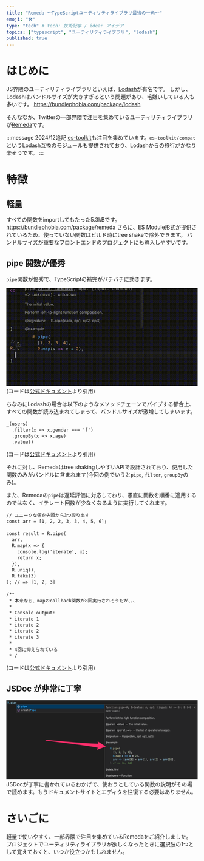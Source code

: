 ```yaml
---
title: "Remeda 〜TypeScriptユーティリティライブラリ最強の一角〜"
emoji: "🛠️"
type: "tech" # tech: 技術記事 / idea: アイデア
topics: ["typescript", "ユーティリティライブラリ", "lodash"]
published: true
---
```


# はじめに

JS界隈のユーティリティライブラリといえば、[Lodash](https://lodash.com/)が有名です。
しかし、Lodashはバンドルサイズが大きすぎるという問題があり、毛嫌いしている人も多いです。
https://bundlephobia.com/package/lodash

そんななか、Twitterの一部界隈で注目を集めているユーティリティライブラリが[Remeda](https://remedajs.com/)です。

:::message
2024/12追記 [es-toolkit](https://es-toolkit.slash.page/)も注目を集めています。`es-toolkit/compat`というLodash互換のモジュールも提供されており、Lodashからの移行がかなり楽そうです。
:::

# 特徴

## 軽量

すべての関数をimportしてもたった5.3kBです。
https://bundlephobia.com/package/remeda
さらに、ES Module形式が提供されているため、使っていない関数はビルド時にtree shakeで除外できます。
バンドルサイズが重要なフロントエンドのプロジェクトにも導入しやすいです。

## pipe 関数が優秀

`pipe`関数が優秀で、TypeScriptの補完がバチバチに効きます。

![補完が効いている様子](/images/utility-remeda/pipe.gif)
(コードは[公式ドキュメント](https://remedajs.com/)より引用)

ちなみにLodashの場合は以下のようなメソッドチェーンでパイプする都合上、すべての関数が読み込まれてしまって、バンドルサイズが激増してしまいます。

```ts:Lodashの場合
_(users)
  .filter(x => x.gender === 'f')
  .groupBy(x => x.age)
  .value()
```

(コードは[公式ドキュメント](https://remedajs.com/)より引用)

それに対し、Remedaはtree shakingしやすいAPIで設計されており、使用した関数のみがバンドルに含まれます(今回の例でいうと`pipe`, `filter`, `groupBy`のみ)。

また、Remedaの`pipe`は遅延評価に対応しており、愚直に関数を順番に適用するのではなく、イテレート回数が少なくなるように実行してくれます。

```ts:遅延評価の例
// ユニークな値を先頭から3つ取り出す
const arr = [1, 2, 2, 3, 3, 4, 5, 6];

const result = R.pipe(
  arr,
  R.map(x => {
    console.log('iterate', x);
    return x;
  }),
  R.uniq(),
  R.take(3)
); // => [1, 2, 3]

/**
 * 本来なら、mapのcallback関数が8回実行されそうだが、、、
 *
 * Console output:
 * iterate 1
 * iterate 2
 * iterate 2
 * iterate 3
 *
 * 4回に抑えられている
 * /
```

(コードは[公式ドキュメント](https://remedajs.com/)より引用)

## JSDoc が非常に丁寧

![jsdoc](/images/utility-remeda/jsdoc.png)
JSDocが丁寧に書かれているおかげで、使おうとしている関数の説明がその場で読めます。もうドキュメントサイトとエディタを往復する必要はありません。

# さいごに

軽量で使いやすく、一部界隈で注目を集めているRemedaをご紹介しました。
プロジェクトでユーティリティライブラリが欲しくなったときに選択肢の1つとして覚えておくと、いつか役立つかもしれません。

